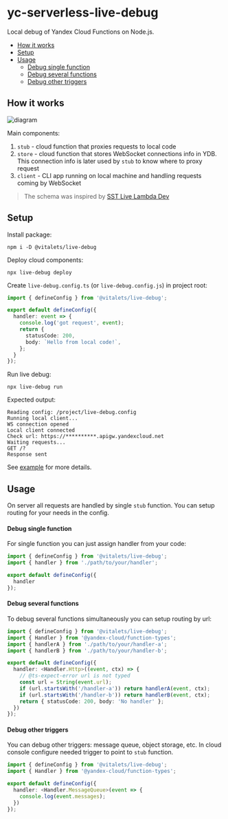 # yc-serverless-live-debug
Local debug of Yandex Cloud Functions on Node.js.

<!-- toc -->

- [How it works](#how-it-works)
- [Setup](#setup)
- [Usage](#usage)
    + [Debug single function](#debug-single-function)
    + [Debug several functions](#debug-several-functions)
    + [Debug other triggers](#debug-other-triggers)

<!-- tocstop -->

## How it works
![diagram](https://user-images.githubusercontent.com/1473072/221630804-855844d9-7b38-40ed-a5ce-b62939d65ae1.png)

Main components:
1. `stub` - cloud function that proxies requests to local code
2. `store` - cloud function that stores WebSocket connections info in YDB. This connection info is later used by `stub` to know where to proxy request
3. `client` - CLI app running on local machine and handling requests coming by WebSocket

> The schema was inspired by [SST Live Lambda Dev](https://docs.sst.dev/live-lambda-development)

## Setup
Install package:
```
npm i -D @vitalets/live-debug
```

Deploy cloud components:
```
npx live-debug deploy
```

Create `live-debug.config.ts` (or `live-debug.config.js`) in project root:
```ts
import { defineConfig } from '@vitalets/live-debug';

export default defineConfig({
  handler: event => {
    console.log('got request', event);
    return {
      statusCode: 200,
      body: `Hello from local code!`,
    };
  }
});
```

Run live debug:
```
npx live-debug run
```
Expected output:
```
Reading config: /project/live-debug.config
Running local client...
WS connection opened
Local client connected
Check url: https://**********.apigw.yandexcloud.net
Waiting requests...
GET /?
Response sent
```

See [example](/example) for more details.

## Usage
On server all requests are handled by single `stub` function.
You can setup routing for your needs in the config.

#### Debug single function
For single function you can just assign handler from your code:
```ts
import { defineConfig } from '@vitalets/live-debug';
import { handler } from './path/to/your/handler';

export default defineConfig({
  handler
});
```

#### Debug several functions
To debug several functions simultaneously you can setup routing by url:
```ts
import { defineConfig } from '@vitalets/live-debug';
import { Handler } from '@yandex-cloud/function-types';
import { handlerA } from './path/to/your/handler-a';
import { handlerB } from './path/to/your/handler-b';

export default defineConfig({
  handler: <Handler.Http>((event, ctx) => {
    // @ts-expect-error url is not typed
    const url = String(event.url);
    if (url.startsWith('/handler-a')) return handlerA(event, ctx);
    if (url.startsWith('/handler-b')) return handlerB(event, ctx);
    return { statusCode: 200, body: 'No handler' };
  })
});
```

#### Debug other triggers
You can debug other triggers: message queue, object storage, etc.
In cloud console configure needed trigger to point to `stub` function.
```ts
import { defineConfig } from '@vitalets/live-debug';
import { Handler } from '@yandex-cloud/function-types';

export default defineConfig({
  handler: <Handler.MessageQueue>(event => {
    console.log(event.messages);
  })
});
```
